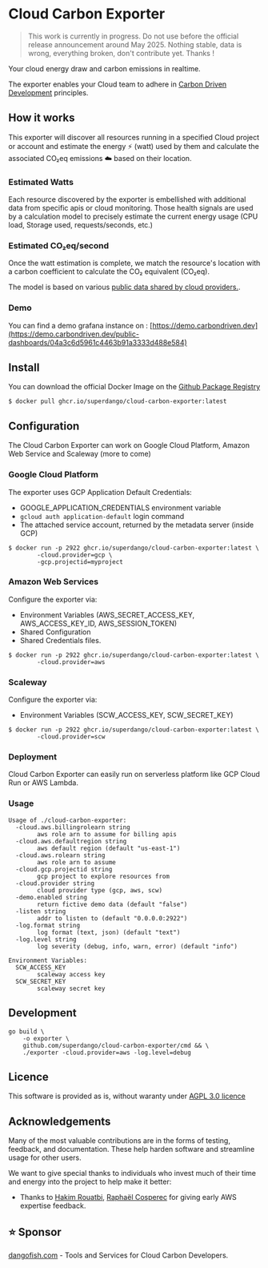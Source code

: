# Cloud Carbon Exporter

> This work is currently in progress. Do not use before the official release announcement around May 2025. Nothing stable, data is wrong, everything broken, don't contribute yet. Thanks !

Your cloud energy draw and carbon emissions in realtime.

The exporter enables your Cloud team to adhere in [Carbon Driven Development](#) principles.

## How it works

This exporter will discover all resources running in a specified Cloud project or account and estimate the energy ⚡ (watt) used by them and calculate the associated CO₂eq emissions ☁️ based on their location.

### Estimated Watts

Each resource discovered by the exporter is embellished with additional data from specific apis or cloud monitoring. Those health signals are used by a calculation model to precisely estimate the current energy usage (CPU load, Storage used, requests/seconds, etc.)

### Estimated CO₂eq/second

Once the watt estimation is complete, we match the resource's location with a carbon coefficient to calculate the CO₂ equivalent (CO₂eq).

The model is based on various [public data shared by cloud providers.](https://github.com/GoogleCloudPlatform/region-carbon-info).

### Demo

You can find a demo grafana instance on : [https://demo.carbondriven.dev](https://demo.carbondriven.dev/public-dashboards/04a3c6d5961c4463b91a3333d488e584)

## Install

You can download the official Docker Image on the [Github Package Registry](https://github.com/superdango/cloud-carbon-exporter/pkgs/container/cloud-carbon-exporter)

```
$ docker pull ghcr.io/superdango/cloud-carbon-exporter:latest
```

## Configuration

The Cloud Carbon Exporter can work on Google Cloud Platform, Amazon Web Service and Scaleway (more to come)

### Google Cloud Platform

The exporter uses GCP Application Default Credentials:

- GOOGLE_APPLICATION_CREDENTIALS environment variable
- `gcloud auth application-default` login command
- The attached service account, returned by the metadata server (inside GCP)

```
$ docker run -p 2922 ghcr.io/superdango/cloud-carbon-exporter:latest \
        -cloud.provider=gcp \
        -gcp.projectid=myproject
```

### Amazon Web Services

Configure the exporter via:

- Environment Variables (AWS_SECRET_ACCESS_KEY, AWS_ACCESS_KEY_ID, AWS_SESSION_TOKEN)
- Shared Configuration
- Shared Credentials files.

```
$ docker run -p 2922 ghcr.io/superdango/cloud-carbon-exporter:latest \
        -cloud.provider=aws
```

### Scaleway

Configure the exporter via:

- Environment Variables (SCW_ACCESS_KEY, SCW_SECRET_KEY)

```
$ docker run -p 2922 ghcr.io/superdango/cloud-carbon-exporter:latest \
        -cloud.provider=scw
```

### Deployment

Cloud Carbon Exporter can easily run on serverless platform like GCP Cloud Run or AWS Lambda.

### Usage

```
Usage of ./cloud-carbon-exporter:
  -cloud.aws.billingrolearn string
        aws role arn to assume for billing apis
  -cloud.aws.defaultregion string
        aws default region (default "us-east-1")
  -cloud.aws.rolearn string
        aws role arn to assume
  -cloud.gcp.projectid string
        gcp project to explore resources from
  -cloud.provider string
        cloud provider type (gcp, aws, scw)
  -demo.enabled string
        return fictive demo data (default "false")
  -listen string
        addr to listen to (default "0.0.0.0:2922")
  -log.format string
        log format (text, json) (default "text")
  -log.level string
        log severity (debug, info, warn, error) (default "info")

Environment Variables:
  SCW_ACCESS_KEY
        scaleway access key
  SCW_SECRET_KEY
        scaleway secret key
```

## Development

    go build \
        -o exporter \
        github.com/superdango/cloud-carbon-exporter/cmd && \
        ./exporter -cloud.provider=aws -log.level=debug

## Licence

This software is provided as is, without waranty under [AGPL 3.0 licence](https://www.gnu.org/licenses/agpl-3.0.en.html)

## Acknowledgements

Many of the most valuable contributions are in the forms of testing, feedback, and documentation. These help harden software and streamline usage for other users.

We want to give special thanks to individuals who invest much of their time and energy into the project to help make it better:

* Thanks to [Hakim Rouatbi](https://github.com/hakro), [Raphaël Cosperec](https://github.com/rcosperec) for giving early AWS expertise feedback.


## ⭐ Sponsor

[dangofish.com](dangofish.com) - Tools and Services for Cloud Carbon Developers.
